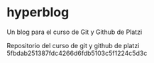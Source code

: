 # hyperblog

Un blog para el curso de Git y Github de Platzi

Repositorio del curso de git y github de platzi
 5fbdab251387fdc4266d6fdb5103c5f1224c5d3c
